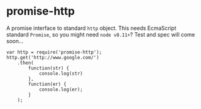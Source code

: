 # promise-http

A promise interface to standard `http` object.  This needs EcmaScript standard `Promise`, so you might need `node v0.11+`?  Test and spec will come soon…

```
var http = require('promise-http');
http.get('http://www.google.com/')
	.then(
		function(str) {
			console.log(str)
		},
		function(er) {
			console.log(er);
		}
	);
```